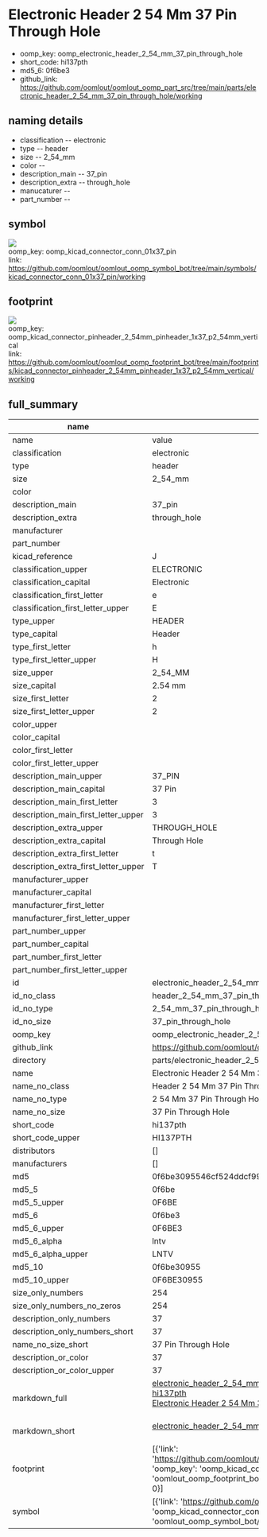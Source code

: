 # Electronic Header 2 54 Mm 37 Pin Through Hole

  
* oomp_key: oomp_electronic_header_2_54_mm_37_pin_through_hole 
* short_code: hi137pth
* md5_6: 0f6be3  
* github_link: https://github.com/oomlout/oomlout_oomp_part_src/tree/main/parts/electronic_header_2_54_mm_37_pin_through_hole/working  
## naming details
* classification -- electronic
* type -- header
* size -- 2_54_mm
* color -- 
* description_main -- 37_pin
* description_extra -- through_hole
* manucaturer -- 
* part_number -- 



## symbol

![](symbol/{index}/working/working_600.png)  
oomp_key: oomp_kicad_connector_conn_01x37_pin  
link: https://github.com/oomlout/oomlout_oomp_symbol_bot/tree/main/symbols/kicad_connector_conn_01x37_pin/working  

## footprint

![](footprint/{index}/working/working_600.png)  
oomp_key: oomp_kicad_connector_pinheader_2_54mm_pinheader_1x37_p2_54mm_vertical  
link: https://github.com/oomlout/oomlout_oomp_footprint_bot/tree/main/footprints/kicad_connector_pinheader_2_54mm_pinheader_1x37_p2_54mm_vertical/working  

## full_summary
| name | value | 
| --- | --- | 
| name | value | 
| classification | electronic | 
| type | header | 
| size | 2_54_mm | 
| color |  | 
| description_main | 37_pin | 
| description_extra | through_hole | 
| manufacturer |  | 
| part_number |  | 
| kicad_reference | J | 
| classification_upper | ELECTRONIC | 
| classification_capital | Electronic | 
| classification_first_letter | e | 
| classification_first_letter_upper | E | 
| type_upper | HEADER | 
| type_capital | Header | 
| type_first_letter | h | 
| type_first_letter_upper | H | 
| size_upper | 2_54_MM | 
| size_capital | 2.54 mm | 
| size_first_letter | 2 | 
| size_first_letter_upper | 2 | 
| color_upper |  | 
| color_capital |  | 
| color_first_letter |  | 
| color_first_letter_upper |  | 
| description_main_upper | 37_PIN | 
| description_main_capital | 37 Pin | 
| description_main_first_letter | 3 | 
| description_main_first_letter_upper | 3 | 
| description_extra_upper | THROUGH_HOLE | 
| description_extra_capital | Through Hole | 
| description_extra_first_letter | t | 
| description_extra_first_letter_upper | T | 
| manufacturer_upper |  | 
| manufacturer_capital |  | 
| manufacturer_first_letter |  | 
| manufacturer_first_letter_upper |  | 
| part_number_upper |  | 
| part_number_capital |  | 
| part_number_first_letter |  | 
| part_number_first_letter_upper |  | 
| id | electronic_header_2_54_mm_37_pin_through_hole | 
| id_no_class | header_2_54_mm_37_pin_through_hole | 
| id_no_type | 2_54_mm_37_pin_through_hole | 
| id_no_size | 37_pin_through_hole | 
| oomp_key | oomp_electronic_header_2_54_mm_37_pin_through_hole | 
| github_link | https://github.com/oomlout/oomlout_oomp_part_src/tree/main/parts/electronic_header_2_54_mm_37_pin_through_hole/working | 
| directory | parts/electronic_header_2_54_mm_37_pin_through_hole | 
| name | Electronic Header 2 54 Mm 37 Pin Through Hole | 
| name_no_class | Header 2 54 Mm 37 Pin Through Hole | 
| name_no_type | 2 54 Mm 37 Pin Through Hole | 
| name_no_size | 37 Pin Through Hole | 
| short_code | hi137pth | 
| short_code_upper | HI137PTH | 
| distributors | [] | 
| manufacturers | [] | 
| md5 | 0f6be3095546cf524ddcf9906f101d2b | 
| md5_5 | 0f6be | 
| md5_5_upper | 0F6BE | 
| md5_6 | 0f6be3 | 
| md5_6_upper | 0F6BE3 | 
| md5_6_alpha | lntv | 
| md5_6_alpha_upper | LNTV | 
| md5_10 | 0f6be30955 | 
| md5_10_upper | 0F6BE30955 | 
| size_only_numbers | 254 | 
| size_only_numbers_no_zeros | 254 | 
| description_only_numbers | 37 | 
| description_only_numbers_short | 37 | 
| name_no_size_short | 37 Pin Through Hole | 
| description_or_color | 37 | 
| description_or_color_upper | 37 | 
| markdown_full | [electronic_header_2_54_mm_37_pin_through_hole](https://github.com/oomlout/oomlout_oomp_part_src/tree/main/parts/electronic_header_2_54_mm_37_pin_through_hole/working)<br>[hi137pth](https://github.com/oomlout/oomlout_oomp_part_src/tree/main/parts/electronic_header_2_54_mm_37_pin_through_hole/working)<br>[Electronic Header 2 54 Mm 37 Pin Through Hole](https://github.com/oomlout/oomlout_oomp_part_src/tree/main/parts/electronic_header_2_54_mm_37_pin_through_hole/working)<br><br> | 
| markdown_short | [electronic_header_2_54_mm_37_pin_through_hole](https://github.com/oomlout/oomlout_oomp_part_src/tree/main/parts/electronic_header_2_54_mm_37_pin_through_hole/working)<br><br> | 
| footprint | [{'link': 'https://github.com/oomlout/oomlout_oomp_footprint_bot/tree/main/foootprntss/kicad_connector_pinheader_2_54mm_pinheader_1x37_p2_54mm_vertical', 'oomp_key': 'oomp_kicad_connector_pinheader_2_54mm_pinheader_1x37_p2_54mm_vertical', 'directory': 'oomlout_oomp_footprint_bot/footprints/kicad_connector_pinheader_2_54mm_pinheader_1x37_p2_54mm_vertical//working/working.kicad_mod', 'index': 0}] | 
| symbol | [{'link': 'https://github.com/oomlout/oomlout_oomp_symbol_bot/tree/main/symbols/kicad_connector_conn_01x37_pin', 'oomp_key': 'oomp_kicad_connector_conn_01x37_pin', 'directory': 'oomlout_oomp_symbol_bot/symbols/kicad_connector_conn_01x37_pin//working/working.kicad_sym', 'index': 0}] | 
